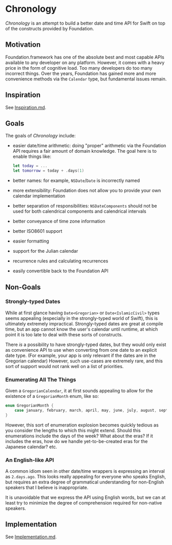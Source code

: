 # Chronology

*Chronology* is an attempt to build a better date and time API for Swift on top of the constructs provided by Foundation.

## Motivation

Foundation.framework has one of the absolute best and most capable APIs available to any developer on any platform. However, it comes with a heavy price in the form of cognitive load. Too many developers do too many incorrect things. Over the years, Foundation has gained more and more convenience methods via the `Calendar` type, but fundamental issues remain.

## Inspiration

See [Inspiration.md](Inspiration.md).

## Goals

The goals of *Chronology* include:

- easier date/time arithmetic: doing "proper" arithmetic via the Foundation API requires a fair amount of domain knowledge. The goal here is to enable things like:

  ```swift
  let today = ...
  let tomorrow = today + .days(1)
  ```
  
- better names: for example, `NSDate`/`Date` is incorrectly named
- more extensibility: Foundation does not allow you to provide your own calendar implementation
- better separation of responsibilities: `NSDateComponents` should not be used for both calendrical components and calendrical intervals
- better conveyance of time zone information
- better ISO8601 support
- easier formatting
- support for the Julian calendar
- recurrence rules and calculating recurrences
- easily convertible back to the Foundation API

## Non-Goals

### Strongly-typed Dates

While at first glance having `Date<Gregorian>` or `Date<IslamicCivil>` types seems appealing (especially in the strongly-typed world of Swift), this is ultimately extremely impractical. Strongly-typed dates are great at compile time, but an app cannot know the user's calendar until runtime, at which point it is too late to deal with these sorts of constructs.

There *is* a possibility to have strongly-typed dates, but they would only exist as convenience API to use when converting from one date to an explicit date type. (For example, your app is only relevant if the dates are in the Gregorian calendar) However, such use-cases are extremely rare, and this sort of support would not rank well on a list of priorities.

### Enumerating All The Things

Given a `GregorianCalendar`, it at first sounds appealing to allow for the existence of a `GregorianMonth` enum, like so:

```swift
enum GregorianMonth {
    case january, february, march, april, may, june, july, august, september, october, november, december
}
```

However, this sort of enumeration explosion becomes quickly tedious as you consider the lengths to which this might extend. Should this enumerations include the days of the week? What about the eras? If it includes the eras, how do we handle yet-to-be-created eras for the Japanese calendar? etc.

### An English-like API

A common idiom seen in other date/time wrappers is expressing an interval as `2.days.ago`. This looks really appealing for everyone who speaks English, but requires an extra degree of grammatical understanding for non-English speakers that I believe is inappropriate.

It is unavoidable that we express the API using English words, but we can at least try to minimize the degree of comprehension required for non-native speakers.

## Implementation

See [Implementation.md](Implementation.md).

